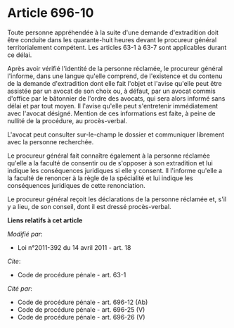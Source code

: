 # Article 696-10

Toute personne appréhendée à la suite d'une demande d'extradition doit être conduite dans les quarante-huit heures devant le
procureur général territorialement compétent. Les articles 63-1 à 63-7 sont applicables durant ce délai. 

Après avoir vérifié l'identité de la personne réclamée, le procureur général l'informe, dans une langue qu'elle comprend, de
l'existence et du contenu de la demande d'extradition dont elle fait l'objet et l'avise qu'elle peut être assistée par un
avocat de son choix ou, à défaut, par un avocat commis d'office par le bâtonnier de l'ordre des avocats, qui sera alors
informé sans délai et par tout moyen. Il l'avise qu'elle peut s'entretenir immédiatement avec l'avocat désigné. Mention de
ces informations est faite, à peine de nullité de la procédure, au procès-verbal. 

L'avocat peut consulter sur-le-champ le dossier et communiquer librement avec la personne recherchée. 

Le procureur général fait connaître également à la personne réclamée qu'elle a la faculté de consentir ou de s'opposer à son
extradition et lui indique les conséquences juridiques si elle y consent. Il l'informe qu'elle a la faculté de renoncer à la
règle de la spécialité et lui indique les conséquences juridiques de cette renonciation. 

Le procureur général reçoit les déclarations de la personne réclamée et, s'il y a lieu, de son conseil, dont il est dressé
procès-verbal.

**Liens relatifs à cet article**

_Modifié par_:

  - Loi n°2011-392 du 14 avril 2011 - art. 18

_Cite_:

  - Code de procédure pénale - art. 63-1

_Cité par_:

  - Code de procédure pénale - art. 696-12 (Ab)
  - Code de procédure pénale - art. 696-25 (V)
  - Code de procédure pénale - art. 696-26 (V)
